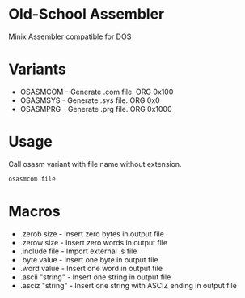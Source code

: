 # Old-School Assembler

Minix Assembler compatible for DOS

# Variants

- OSASMCOM - Generate .com file. ORG 0x100
- OSASMSYS - Generate .sys file. ORG 0x0
- OSASMPRG - Generate .prg file. ORG 0x1000

# Usage

Call osasm variant with file name without extension.

```sh
osasmcom file
```

# Macros

- .zerob size - Insert zero bytes in output file
- .zerow size - Insert zero words in output file
- .include file - Import external .s file
- .byte value - Insert one byte in output file
- .word value - Insert one word in output file
- .ascii "string" - Insert one string in output file
- .asciz "string" - Insert one string with ASCIZ ending in output file